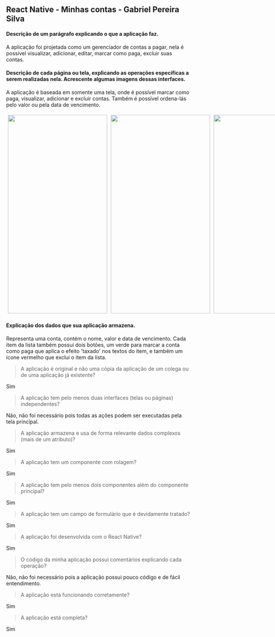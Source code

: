 ## React Native - Minhas contas - Gabriel Pereira Silva

#### Descrição de um parágrafo explicando o que a aplicação faz.

A aplicação foi projetada como um gerenciador de contas a pagar, nela é possível visualizar, adicionar, editar, marcar como paga, excluir suas contas.

#### Descrição de cada página ou tela, explicando as operações específicas a serem realizadas nela. Acrescente algumas imagens dessas interfaces.

A aplicação é baseada em somente uma tela, onde é possível marcar como paga, visualizar, adicionar e excluir contas. Também é possível ordena-lás pelo valor ou pela data de vencimento.

<div style="width: 100%; display: flex; align-items: center; justify-content: space-evenly;">  
<img style="margin: 5px" src="https://raw.githubusercontent.com/gabeps2/my-billings-react-expo/master/preview/minhas-contas-1.jpg" width="270" height="540">
<img style="margin: 5px" src="https://raw.githubusercontent.com/gabeps2/my-billings-react-expo/master/preview/minhas-contas-2.jpg" width="270" height="540">
<img style="margin: 5px" src="https://raw.githubusercontent.com/gabeps2/my-billings-react-expo/master/preview/minhas-contas-3.jpg" width="270" height="540">
<img style="margin: 5px" src="https://raw.githubusercontent.com/gabeps2/my-billings-react-expo/master/preview/minhas-contas-4.jpg" width="270" height="540">
<img style="margin: 5px" src="https://raw.githubusercontent.com/gabeps2/my-billings-react-expo/master/preview/minhas-contas-5.jpg" width="270" height="540">
<img style="margin: 5px" src="https://raw.githubusercontent.com/gabeps2/my-billings-react-expo/master/preview/minhas-contas-6.jpg" width="270" height="540">
  
  https://github.com/gabeps2/my-billings-react-expo/blob/master/preview/minhas-contas-1.png
</div>

#### Explicação dos dados que sua aplicação armazena.

Representa uma conta, contém o nome, valor e data de vencimento. Cada item da lista também possui dois botões, um verde para marcar a conta como paga que aplica o efeito 'taxado' nos textos do item, e também um ícone vermelho que exclui o item da lista.

> A aplicação é original e não uma cópia da aplicação de um colega ou de uma aplicação já existente?

Sim

> A aplicação tem pelo menos duas interfaces (telas ou páginas) independentes?

Não, não foi necessário pois todas as ações podem ser executadas pela tela principal.

> A aplicação armazena e usa de forma relevante dados complexos (mais de um atributo)?

Sim

> A aplicação tem um componente com rolagem?

Sim

> A aplicação tem pelo menos dois componentes além do componente principal?

Sim

> A aplicação tem um campo de formulário que é devidamente tratado?

Sim

> A aplicação foi desenvolvida com o React Native?

Sim

> O código da minha aplicação possui comentários explicando cada operação?

Não, não foi necessário pois a aplicação possui pouco código e de fácil entendimento.

> A aplicação está funcionando corretamente?

Sim

> A aplicação está completa?

Sim

